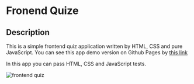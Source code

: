 # Fronend Quize

## Description

This is a simple frontend quiz application written by HTML, CSS and pure JavaScript. You can see this app demo version on Github Pages by [this link](https://voverg.github.io/50-simple-projects/frontend-quiz)

In this app you can pass HTML, CSS and JavaScript tests.

![frontend quiz](frontend-quiz-social.png)
